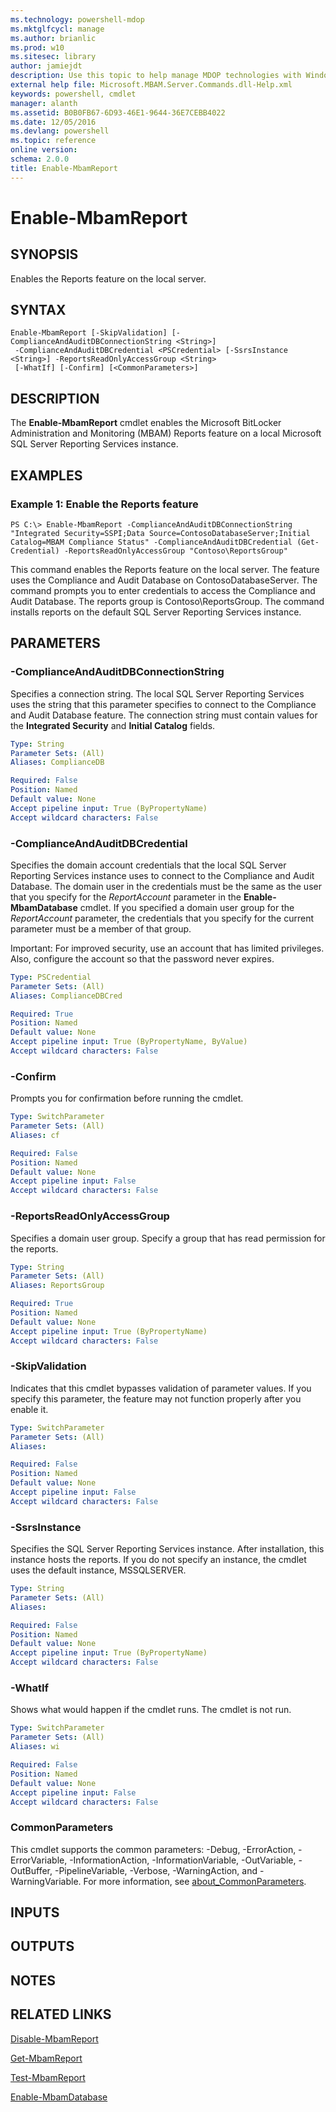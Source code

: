 ```yaml
---
ms.technology: powershell-mdop
ms.mktglfcycl: manage
ms.author: brianlic
ms.prod: w10
ms.sitesec: library
author: jamiejdt
description: Use this topic to help manage MDOP technologies with Windows PowerShell.
external help file: Microsoft.MBAM.Server.Commands.dll-Help.xml
keywords: powershell, cmdlet
manager: alanth 
ms.assetid: B0B0FB67-6D93-46E1-9644-36E7CEBB4022
ms.date: 12/05/2016
ms.devlang: powershell
ms.topic: reference
online version: 
schema: 2.0.0
title: Enable-MbamReport
---
```


# Enable-MbamReport

## SYNOPSIS
Enables the Reports feature on the local server.

## SYNTAX

```
Enable-MbamReport [-SkipValidation] [-ComplianceAndAuditDBConnectionString <String>]
 -ComplianceAndAuditDBCredential <PSCredential> [-SsrsInstance <String>] -ReportsReadOnlyAccessGroup <String>
 [-WhatIf] [-Confirm] [<CommonParameters>]
```

## DESCRIPTION
The **Enable-MbamReport** cmdlet enables the Microsoft BitLocker Administration and Monitoring (MBAM) Reports feature on a local Microsoft SQL Server Reporting Services instance.

## EXAMPLES

### Example 1: Enable the Reports feature
```
PS C:\> Enable-MbamReport -ComplianceAndAuditDBConnectionString "Integrated Security=SSPI;Data Source=ContosoDatabaseServer;Initial Catalog=MBAM Compliance Status" -ComplianceAndAuditDBCredential (Get-Credential) -ReportsReadOnlyAccessGroup "Contoso\ReportsGroup"
```

This command enables the Reports feature on the local server.
The feature uses the Compliance and Audit Database on ContosoDatabaseServer.
The command prompts you to enter credentials to access the Compliance and Audit Database.
The reports group is Contoso\ReportsGroup.
The command installs reports on the default SQL Server Reporting Services instance.

## PARAMETERS

### -ComplianceAndAuditDBConnectionString
Specifies a connection string.
The local SQL Server Reporting Services uses the string that this parameter specifies to connect to the Compliance and Audit Database feature.
The connection string must contain values for the **Integrated Security** and **Initial Catalog** fields.

```yaml
Type: String
Parameter Sets: (All)
Aliases: ComplianceDB

Required: False
Position: Named
Default value: None
Accept pipeline input: True (ByPropertyName)
Accept wildcard characters: False
```

### -ComplianceAndAuditDBCredential
Specifies the domain account credentials that the local SQL Server Reporting Services instance uses to connect to the Compliance and Audit Database.
The domain user in the credentials must be the same as the user that you specify for the *ReportAccount* parameter in the **Enable-MbamDatabase** cmdlet.
If you specified a domain user group for the *ReportAccount* parameter, the credentials that you specify for the current parameter must be a member of that group.

Important: For improved security, use an account that has limited privileges.
Also, configure the account so that the password never expires.

```yaml
Type: PSCredential
Parameter Sets: (All)
Aliases: ComplianceDBCred

Required: True
Position: Named
Default value: None
Accept pipeline input: True (ByPropertyName, ByValue)
Accept wildcard characters: False
```

### -Confirm
Prompts you for confirmation before running the cmdlet.

```yaml
Type: SwitchParameter
Parameter Sets: (All)
Aliases: cf

Required: False
Position: Named
Default value: None
Accept pipeline input: False
Accept wildcard characters: False
```

### -ReportsReadOnlyAccessGroup
Specifies a domain user group.
Specify a group that has read permission for the reports.

```yaml
Type: String
Parameter Sets: (All)
Aliases: ReportsGroup

Required: True
Position: Named
Default value: None
Accept pipeline input: True (ByPropertyName)
Accept wildcard characters: False
```

### -SkipValidation
Indicates that this cmdlet bypasses validation of parameter values.
If you specify this parameter, the feature may not function properly after you enable it.

```yaml
Type: SwitchParameter
Parameter Sets: (All)
Aliases: 

Required: False
Position: Named
Default value: None
Accept pipeline input: False
Accept wildcard characters: False
```

### -SsrsInstance
Specifies the SQL Server Reporting Services instance.
After installation, this instance hosts the reports.
If you do not specify an instance, the cmdlet uses the default instance, MSSQLSERVER.

```yaml
Type: String
Parameter Sets: (All)
Aliases: 

Required: False
Position: Named
Default value: None
Accept pipeline input: True (ByPropertyName)
Accept wildcard characters: False
```

### -WhatIf
Shows what would happen if the cmdlet runs. The cmdlet is not run.

```yaml
Type: SwitchParameter
Parameter Sets: (All)
Aliases: wi

Required: False
Position: Named
Default value: None
Accept pipeline input: False
Accept wildcard characters: False
```

### CommonParameters
This cmdlet supports the common parameters: -Debug, -ErrorAction, -ErrorVariable, -InformationAction, -InformationVariable, -OutVariable, -OutBuffer, -PipelineVariable, -Verbose, -WarningAction, and -WarningVariable. For more information, see [about_CommonParameters](http://go.microsoft.com/fwlink/?LinkID=113216).

## INPUTS

## OUTPUTS

## NOTES

## RELATED LINKS

[Disable-MbamReport](disable-mbamreport.md)

[Get-MbamReport](get-mbamreport.md)

[Test-MbamReport](test-mbamreport.md)

[Enable-MbamDatabase](enable-mbamdatabase.md)



